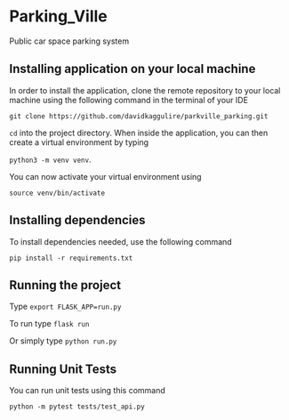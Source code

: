 # Parking_Ville
Public car space parking system

## Installing application on your local machine
In order to install the application, clone the remote repository to your local machine using the following command in the terminal of your IDE

`git clone https://github.com/davidkaggulire/parkville_parking.git`

`cd` into the project directory.
When inside the application, you can then create a virtual environment by typing 

`python3 -m venv venv`.

You can now activate your virtual environment using 

`source venv/bin/activate`

## Installing dependencies
To install dependencies needed, use the following command

 `pip install -r requirements.txt`

## Running the project
Type `export FLASK_APP=run.py`

To run type `flask run`

Or simply type `python run.py`

## Running Unit Tests
You can run unit tests using this command 


`python -m pytest tests/test_api.py` 